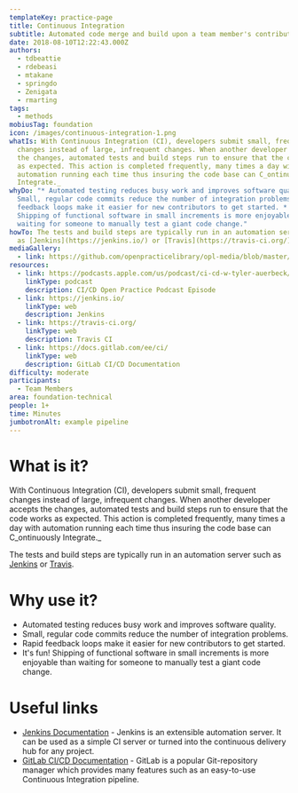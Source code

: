 ```yaml
---
templateKey: practice-page
title: Continuous Integration
subtitle: Automated code merge and build upon a team member's contribution.
date: 2018-08-10T12:22:43.000Z
authors:
  - tdbeattie
  - rdebeasi
  - mtakane
  - springdo
  - Zenigata
  - rmarting
tags:
  - methods
mobiusTag: foundation
icon: /images/continuous-integration-1.png
whatIs: With Continuous Integration (CI), developers submit small, frequent
  changes instead of large, infrequent changes. When another developer accepts
  the changes, automated tests and build steps run to ensure that the code works
  as expected. This action is completed frequently, many times a day with
  automation running each time thus insuring the code base can C_ontinuously
  Integrate._
whyDo: "* Automated testing reduces busy work and improves software quality. *
  Small, regular code commits reduce the number of integration problems. * Rapid
  feedback loops make it easier for new contributors to get started. * It's fun!
  Shipping of functional software in small increments is more enjoyable than
  waiting for someone to manually test a giant code change."
howTo: The tests and build steps are typically run in an automation server such
  as [Jenkins](https://jenkins.io/) or [Travis](https://travis-ci.org/).
mediaGallery:
  - link: https://github.com/openpracticelibrary/opl-media/blob/master/images/continuous-integration-1.png?raw=true
resources:
  - link: https://podcasts.apple.com/us/podcast/ci-cd-w-tyler-auerbeck/id1501715186?i=1000491737000
    linkType: podcast
    description: CI/CD Open Practice Podcast Episode
  - link: https://jenkins.io/
    linkType: web
    description: Jenkins
  - link: https://travis-ci.org/
    linkType: web
    description: Travis CI
  - link: https://docs.gitlab.com/ee/ci/
    linkType: web
    description: GitLab CI/CD Documentation
difficulty: moderate
participants:
  - Team Members
area: foundation-technical
people: 1+
time: Minutes
jumbotronAlt: example pipeline
---
```

# What is it?

With Continuous Integration (CI), developers submit small, frequent changes instead of large, infrequent changes. When another developer accepts the changes, automated tests and build steps run to ensure that the code works as expected. This action is completed frequently, many times a day with automation running each time thus insuring the code base can C_ontinuously Integrate._

The tests and build steps are typically run in an automation server such as [Jenkins](https://jenkins.io/) or [Travis](https://travis-ci.org/).

# Why use it?

* Automated testing reduces busy work and improves software quality.
* Small, regular code commits reduce the number of integration problems.
* Rapid feedback loops make it easier for new contributors to get started.
* It's fun! Shipping of functional software in small increments is more enjoyable than waiting for someone to manually test a giant code change.

# Useful links

* [Jenkins Documentation](https://jenkins.io/doc/) - Jenkins is an extensible automation server. It can be used as a simple CI server or turned into the continuous delivery hub for any project.
* [GitLab CI/CD Documentation](https://docs.gitlab.com/ee/ci/) - GitLab is a popular Git-repository manager which provides many features such as an easy-to-use Continuous Integration pipeline.

